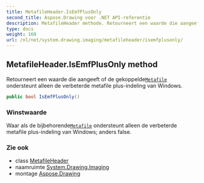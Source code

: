 ```yaml
---
title: MetafileHeader.IsEmfPlusOnly
second_title: Aspose.Drawing voor .NET API-referentie
description: MetafileHeader methode. Retourneert een waarde die aangeeft of de gekoppeldeMetafile ondersteunt alleen de verbeterde metafile plusindeling van Windows.
type: docs
weight: 160
url: /nl/net/system.drawing.imaging/metafileheader/isemfplusonly/
---
```

## MetafileHeader.IsEmfPlusOnly method

Retourneert een waarde die aangeeft of de gekoppelde[`Metafile`](../../metafile/) ondersteunt alleen de verbeterde metafile plus-indeling van Windows.

```csharp
public bool IsEmfPlusOnly()
```

### Winstwaarde

Waar als de bijbehorende[`Metafile`](../../metafile/) ondersteunt alleen de verbeterde metafile plus-indeling van Windows; anders false.

### Zie ook

* class [MetafileHeader](../)
* naamruimte [System.Drawing.Imaging](../../metafileheader/)
* montage [Aspose.Drawing](../../../)


